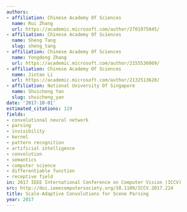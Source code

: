 ```yaml
---
authors:
- affiliation: Chinese Academy Of Sciences
  name: Rui Zhang
  url: https://academic.microsoft.com/author/2701975045/
- affiliation: Chinese Academy Of Sciences
  name: Sheng Tang
  slug: sheng_tang
- affiliation: Chinese Academy Of Sciences
  name: Yongdong Zhang
  url: https://academic.microsoft.com/author/2155536069/
- affiliation: Chinese Academy Of Sciences
  name: Jintao Li
  url: https://academic.microsoft.com/author/2132513620/
- affiliation: National University Of Singapore
  name: Shuicheng Yan
  slug: shuicheng_yan
date: '2017-10-01'
estimated_citations: 119
fields:
- convolutional neural network
- parsing
- invisibility
- kernel
- pattern recognition
- artificial intelligence
- convolution
- semantics
- computer science
- differentiable function
- receptive field
in: 2017 IEEE International Conference on Computer Vision (ICCV)
src: http://doi.ieeecomputersociety.org/10.1109/ICCV.2017.224
title: Scale-Adaptive Convolutions for Scene Parsing
year: 2017
---
```

